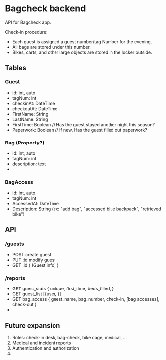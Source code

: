 # Bagcheck backend

API for Bagcheck app.

Check-in procedure:
* Each guest is assigned a guest number/tag Number for the evening.
* All bags are stored under this number.
* Bikes, carts, and other large objects are stored in the locker outside.

## Tables



### Guest
* id: int, auto
* tagNum: int
* checkinAt: DateTime
* checkoutAt: DateTime
* FirstName: String
* LastName: String
* FirstTime: Boolean // Has the guest stayed another night this season?
* Paperwork: Boolean // If new, Has the guest filled out paperwork?

### Bag (Property?)
* id: int, auto
* tagNum: int
* description: text
* 

### BagAccess

* id: int, auto
* tagNum: int
* AccessedAt: DateTime
* Description: String (ex: "add bag", "accessed blue backpack", "retrieved bike")

## API

### /guests

* POST create guest
* PUT :id modify guest
* GET :id { (Guest info) }

### /reports

* GET guest_stats
  { unique, first_time, beds_filled, }
* GET guest_list
  [{user, }]
* GET bag_access
  { guest_name, bag_number, check-in, [bag accesses], check-out }
*

## Future expansion

1. Roles: check-in desk, bag-check, bike cage, medical, ...
2. Medical and incident reports
3. Authentication and authorization
4.